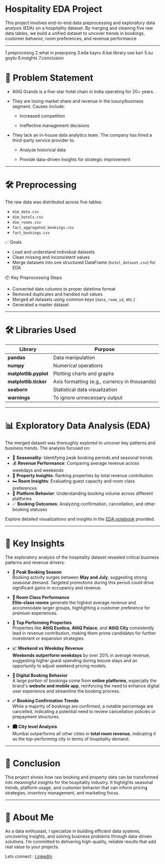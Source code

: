 # Hospitality EDA Project 

This project involves end-to-end data preprocessing and exploratory data analysis (EDA) on a hospitality dataset. By merging and cleaning five raw data tables, we build a unified dataset to uncover trends in bookings, customer behavior, room preferences, and revenue performance

---
1.preprocesng
2.what in preprpsng
3.eda kayru 
4.kai library use kari
5.su goytu
6.insights
7.conclusion

# 📌 Problem Statement
- AtliQ Grands is a five-star hotel chain in India operating for 20+ years.
- They are losing market share and revenue in the luxury/business segment. Causes include:

   - Increased competition

   - Ineffective management decisions

- They lack an in-house data analytics team. The company has hired a third-party service provider to:

  - Analyze historical data

  - Provide data-driven insights for strategic improvement

---

# 🛠️ Preprocessing

The raw data was distributed across five tables:
- `dim_date.csv`
- `dim_hotels.csv`
- `dim_rooms.csv`
- `fact_aggregated_bookings.csv`
- `fact_bookings.csv`

✅ Goals
- Load and understand individual datasets
- Clean missing and inconsistent values
- Merge datasets into one structured DataFrame (`hotel_dataset.csv`) for EDA

📦 Key Preprocessing Steps
- Converted date columns to proper datetime format
- Removed duplicates and handled null values
- Merged all datasets using common keys (`date`, `room_id`, etc.)
- Generated a master dataset

---
# 🛠️ Libraries Used

| Library              | Purpose                                              |
|----------------------|------------------------------------------------------|
| **pandas**           | Data manipulation                                    |
| **numpy**            | Numerical operations                                 |
| **matplotlib.pyplot**| Plotting charts and graphs                           |
| **matplotlib.ticker**| Axis formatting (e.g., currency in thousands)        |
| **seaborn**          | Statistical data visualization                       |
| **warnings**         | To ignore unnecessary output                         |

---
#  📊 Exploratory Data Analysis (EDA)

The merged dataset was thoroughly explored to uncover key patterns and business trends. The analysis focused on:

- 📅 **Seasonality**: Identifying peak booking periods and seasonal trends
- 💰 **Revenue Performance**: Comparing average revenue across weekdays and weekends
- 🏨 **Property Insights**: Ranking properties by total revenue contribution
- 🛏️ **Room Insights**: Evaluating guest capacity and room class preferences
- 📲 **Platform Behavior**: Understanding booking volume across different platforms
- ✅ **Booking Outcomes**: Analyzing confirmation, cancellation, and other booking statuses

Explore detailed visualizations and insights in the [EDA notebook](https://github.com/karan-bodara/advance_hospitality_analysis/blob/main/eda/02_hospitality_eda.ipynb) provided.

---

# 🔑 Key Insights

The exploratory analysis of the hospitality dataset revealed critical business patterns and revenue drivers:

- **📅 Peak Booking Season**  
  Booking activity surges between **May and July**, suggesting strong seasonal demand. Targeted promotions during this period could drive significant gains in occupancy and revenue.

- **💼 Room Class Performance**  
  **Elite-class rooms** generate the highest average revenue and accommodate larger groups, highlighting a customer preference for premium experiences.

- **🏨 Top Performing Properties**  
  Properties like **AtliQ Exotica**, **AtliQ Palace**, and **AtliQ City** consistently lead in revenue contribution, making them prime candidates for further investment or expansion strategies.

- **📈 Weekend vs Weekday Revenue**  
  **Weekends outperform weekdays** by over 20% in average revenue, suggesting higher guest spending during leisure stays and an opportunity to adjust weekend pricing models.

- **📲 Digital Booking Behavior**  
  A large portion of bookings come from **online platforms**, especially the brand's **website and mobile app**, reinforcing the need to enhance digital user experience and streamline the booking process.

- **✅ Booking Confirmation Trends**  
  While a majority of bookings are confirmed, a notable percentage are cancelled, indicating a potential need to review cancellation policies or prepayment structures.
  
- **🏙️ City level Analysis**  
Mumbai outperforms all other cities in **total room revenue**, indicating it as the top-performing city in terms of hospitality demand.
---
# 🧾 Conclusion

This project shows how raw booking and property data can be transformed into meaningful insights for the hospitality industry. It highlights seasonal trends, platform usage, and customer behavior that can inform pricing strategies, inventory management, and marketing focus.

---
# 🌟 About Me
As a data enthusiast, I specialize in building efficient data systems, uncovering insights, and solving business problems through data-driven solutions. I’m committed to delivering high-quality, reliable results that add real value to your projects.

Lets connect : [LinkedIn](https://www.linkedin.com/in/karan-bodara-8684562b4/)
